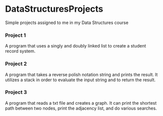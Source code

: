 # DataStructuresProjects
Simple projects assigned to me in my Data Structures course

### Project 1
A program that uses a singly and doubly linked list to create a student record system.

### Project 2
A program that takes a reverse polish notation string and prints the result. It utilizes a stack in order to evaluate the input string and to return the result.

### Project 3
A program that reads a txt file and creates a graph. It can print the shortest path between two nodes, print the adjacency list, and do various searches.
